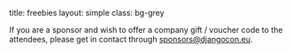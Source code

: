title: freebies
layout: simple
class: bg-grey

If you are a sponsor and wish to offer a company gift / voucher code to the attendees, please get in contact through [sponsors@djangocon.eu](mailto:sponsors@djangocon.eu).

